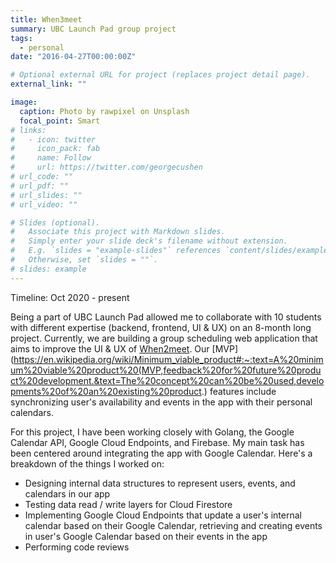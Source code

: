 ```yaml
---
title: When3meet
summary: UBC Launch Pad group project
tags:
  - personal
date: "2016-04-27T00:00:00Z"

# Optional external URL for project (replaces project detail page).
external_link: ""

image:
  caption: Photo by rawpixel on Unsplash
  focal_point: Smart
# links:
#   - icon: twitter
#     icon_pack: fab
#     name: Follow
#     url: https://twitter.com/georgecushen
# url_code: ""
# url_pdf: ""
# url_slides: ""
# url_video: ""

# Slides (optional).
#   Associate this project with Markdown slides.
#   Simply enter your slide deck's filename without extension.
#   E.g. `slides = "example-slides"` references `content/slides/example-slides.md`.
#   Otherwise, set `slides = ""`.
# slides: example
---
```


Timeline: Oct 2020 - present

Being a part of UBC Launch Pad allowed me to collaborate with 10 students with different expertise (backend, frontend, UI & UX) on an 8-month long project. Currently, we are building a group scheduling web application that aims to improve the UI & UX of [When2meet](https://www.when2meet.com/). Our [MVP](https://en.wikipedia.org/wiki/Minimum_viable_product#:~:text=A%20minimum%20viable%20product%20(MVP,feedback%20for%20future%20product%20development.&text=The%20concept%20can%20be%20used,developments%20of%20an%20existing%20product.) features include synchronizing user's availability and events in the app with their personal calendars.

For this project, I have been working closely with Golang, the Google Calendar API, Google Cloud Endpoints, and Firebase. My main task has been centered around integrating the app with Google Calendar. Here's a breakdown of the things I worked on:

- Designing internal data structures to represent users, events, and calendars in our app
- Testing data read / write layers for Cloud Firestore
- Implementing Google Cloud Endpoints that update a user's internal calendar based on their Google Calendar, retrieving and creating events in user's Google Calendar based on their events in the app
- Performing code reviews
